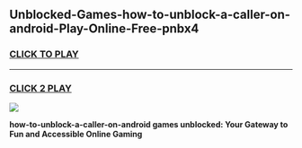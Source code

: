 
## Unblocked-Games-how-to-unblock-a-caller-on-android-Play-Online-Free-pnbx4
<h3>
<a href="https://premium76.site?title=how-to-unblock-a-caller-on-android&ref=26A">CLICK TO PLAY</a></h3>
<hr>

<h3>
<a href="https://premium76.site?title=how-to-unblock-a-caller-on-android&ref=26A">CLICK 2 PLAY</a>
  
</h3>

<a href="https://premium76.site?title=how-to-unblock-a-caller-on-android&ref=26A"><img src="https://clearcache.store/games.png"></a>


**how-to-unblock-a-caller-on-android games unblocked: Your Gateway to Fun and Accessible Online Gaming**
